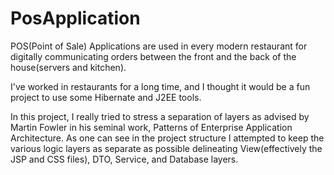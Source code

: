 # PosApplication

POS(Point of Sale) Applications are used in every modern restaurant for digitally communicating orders between the front and the back of the house(servers and kitchen).

I've worked in restaurants for a long time, and I thought it would be a fun project to use some Hibernate and J2EE tools.

In this project, I really tried to stress a separation of layers as advised by Martin Fowler in his seminal work, Patterns of Enterprise Application Architecture.
As one can see in the project structure I attempted to keep the various logic layers as separate as possible delineating View(effectively the JSP and CSS files), DTO, Service, and Database layers.
